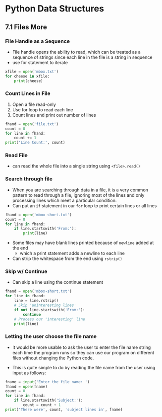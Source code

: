 # Python Data Structures

## 7.1 Files More

### File Handle as a Sequence

* File handle opens the ability to read, which can be treated as a sequence of strings since each line in the file is a string in sequence
* use for statement to iterate
```python
xfile = open('mbox.txt')
for cheese in xfile:
    print(cheese)
```

### Count Lines in File

1. Open a file read-only
2. Use for loop to read each line
3. Count lines and print out number of lines
```python
fhand = open('file.txt')
count = 0
for line in fhand:
    count += 1
print('Line Count:', count)
```

### Read File

* can read the whole file into a single string using `<file>.read()`

### Search through file

* When you are searching through data in a file, it is a very common pattern to read through a file, ignoring most of the lines and only processing lines which meet a particular condition.
* Can put an `if` statement in our `for` loop to print certain lines or all lines
```python
fhand = open('mbox-short.txt')
count = 0
for line in fhand:
    if line.startswith('From:'):
        print(line)
```
* Some files may have blank lines printed because of `newline` added at the end
  * which a print statement adds a newline to each line
* Can strip the whitespace from the end using `rstrip()`

### Skip w/ Continue

* Can skip a line using the continue statement
```python
fhand = open('mbox-short.txt')
for line in fhand:
    line = line.rstrip()
    # Skip 'uninteresting lines'
    if not line.startswith('From:'):
        continue
    # Process our 'interesting' line
    print(line)
```

### Letting the user choose the file name

* It would be more usable to ask the user to enter the file name string each time the program runs so they can use our program on different files without changing the Python code.

* This is quite simple to do by reading the file name from the user using input as follows:
```python
fname = input('Enter the file name: ')
fhand = open(fname)
count = 0
for line in fhand:
    if line.startswith('Subject:'):
        count = count + 1
print('There were', count, 'subject lines in', fname)
```
